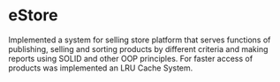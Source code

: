 # eStore

Implemented a system for selling store platform that serves functions of publishing, selling and sorting products by different criteria and making reports using SOLID and other OOP principles.
For faster access of products was implemented an LRU Cache System.

